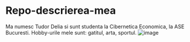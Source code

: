 # Repo-descrierea-mea
Ma numesc Tudor Delia si sunt studenta la Cibernetica Economica, la ASE Bucuresti. 
Hobby-urile mele sunt: gatitul, arta, sportul.
![image](https://github.com/tudordelia22/Repo-descrierea-mea/assets/150686072/e2d47772-2b5a-4035-b2fb-171e87557cf7)
